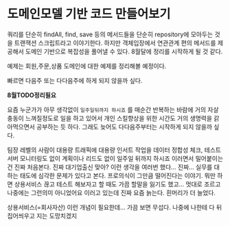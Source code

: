 # 도메인모델 기반 코드 만들어보기

쿼리를 단순히 findAll, find, save 등의 메서드들을 단순히 repository에 모아두는 것을 트랜잭션 스크립트라고 이야기한다. 하지만 객체입장에서 연관관계 편의 메서드를 제공해서 도메인 기반으로 복잡성을 풀어낼 수 있다. 8월달에 정리를 시작하게 될 것 같다. <br>

예제는 회원,주문,상품 도메인에 대한 예제를 정리해볼 예정이다.<br>

빠르면 다음주 또는 다다음주에 하게 되지 않을까 싶다. <br>

**8월TODO정리필요**<br>

요즘 누군가가 아무 생각없이 `일주일뒤까지 하시죠` 를 매순간 반복하는 바람에 거의 자살충동이 느껴질정도로 일을 하고 있어서 개인 스킬향상을 위한 시간도 거의 생명력을 갉아먹으면서 공부하는 듯 하다. 그래도 늦어도 다다음주부터는 시작하게 되지 않을까 싶다. <br>

팀장 레벨의 사람이 대용량 트래픽에 대용량 인서트 작업을 데이터 정합성 체크, 테스트 서버 모니터링도 없이 계획이나 리드도 없이 일주일 뒤까지 하시죠 이러면서 밀어붙이는건 진짜 처음본다. 진짜 대기업출신 맞아? 이런 생각을 여러번 했다... 진짜... 실무를 대하는 태도에 심각한 문제가 있다고 본다. 프로의식이 그만큼 떨어진다는 이야기. 뭐만 하면 상용서비스 끊고 테스트 해보자고 할 때도 가끔 할말을 잃기도 했고... 멋대로 조르고 나중에는 그런의미 아니었어요 이러고 있는데 진짜 요즘 늙는다. 흰머리가 더 늘었다.<br>

상용서비스(=회사자산) 이런 개념이 필요한데... 가끔 보면 무섭다. 나중에 나한테 다 뒤집어씌우고 지는 도망치겠지





